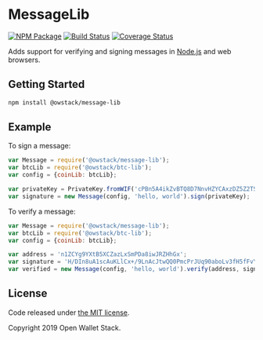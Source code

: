 MessageLib
=======

[![NPM Package](https://img.shields.io/npm/v/@owstack/message-lib.svg?style=flat-square)](https://www.npmjs.org/package/@owstack/message-lib)
[![Build Status](https://img.shields.io/travis/com/owstack/message-lib.svg?branch=master&style=flat-square)](https://travis-ci.com/owstack/message-lib)
[![Coverage Status](https://img.shields.io/coveralls/owstack/message-lib.svg?style=flat-square)](https://coveralls.io/r/owstack/message-lib)

Adds support for verifying and signing messages in [Node.js](http://nodejs.org/) and web browsers.

## Getting Started

```sh
npm install @owstack/message-lib
```

## Example
To sign a message:

```javascript
var Message = require('@owstack/message-lib');
var btcLib = require('@owstack/btc-lib');
var config = {coinLib: btcLib};

var privateKey = PrivateKey.fromWIF('cPBn5A4ikZvBTQ8D7NnvHZYCAxzDZ5Z2TSGW2LkyPiLxqYaJPBW4');
var signature = new Message(config, 'hello, world').sign(privateKey);
```

To verify a message:

```javascript
var Message = require('@owstack/message-lib');
var btcLib = require('@owstack/btc-lib');
var config = {coinLib: btcLib};

var address = 'n1ZCYg9YXtB5XCZazLxSmPDa8iwJRZHhGx';
var signature = 'H/DIn8uA1scAuKLlCx+/9LnAcJtwQQ0PmcPrJUq90aboLv3fH5fFvY+vmbfOSFEtGarznYli6ShPr9RXwY9UrIY=';
var verified = new Message(config, 'hello, world').verify(address, signature);
```

## License

Code released under [the MIT license](https://github.com/owstack/message-lib/blob/master/LICENSE).

Copyright 2019 Open Wallet Stack.
